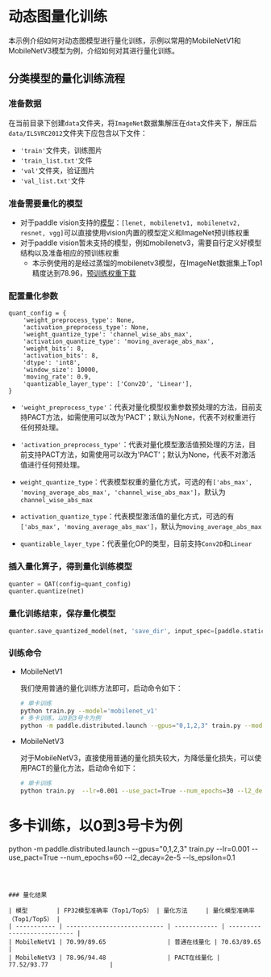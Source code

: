 # 动态图量化训练

本示例介绍如何对动态图模型进行量化训练，示例以常用的MobileNetV1和MobileNetV3模型为例，介绍如何对其进行量化训练。


## 分类模型的量化训练流程

### 准备数据

在当前目录下创建``data``文件夹，将``ImageNet``数据集解压在``data``文件夹下，解压后``data/ILSVRC2012``文件夹下应包含以下文件：
- ``'train'``文件夹，训练图片
- ``'train_list.txt'``文件
- ``'val'``文件夹，验证图片
- ``'val_list.txt'``文件

### 准备需要量化的模型

- 对于paddle vision支持的[模型](https://github.com/PaddlePaddle/Paddle/tree/develop/python/paddle/vision/models)：`[lenet, mobilenetv1, mobilenetv2, resnet, vgg]`可以直接使用vision内置的模型定义和ImageNet预训练权重
- 对于paddle vision暂未支持的模型，例如mobilenetv3，需要自行定义好模型结构以及准备相应的预训练权重
  - 本示例使用的是经过蒸馏的mobilenetv3模型，在ImageNet数据集上Top1精度达到78.96，[预训练权重下载](https://paddle-imagenet-models-name.bj.bcebos.com/MobileNetV3_large_x1_0_ssld_pretrained.tar)


### 配置量化参数

```
quant_config = {
    'weight_preprocess_type': None,
    'activation_preprocess_type': None,
    'weight_quantize_type': 'channel_wise_abs_max',
    'activation_quantize_type': 'moving_average_abs_max',
    'weight_bits': 8,
    'activation_bits': 8,
    'dtype': 'int8',
    'window_size': 10000,
    'moving_rate': 0.9,
    'quantizable_layer_type': ['Conv2D', 'Linear'],
}
```

- `'weight_preprocess_type'`：代表对量化模型权重参数预处理的方法，目前支持PACT方法，如需使用可以改为'PACT'；默认为None，代表不对权重进行任何预处理。

- `'activation_preprocess_type'`：代表对量化模型激活值预处理的方法，目前支持PACT方法，如需使用可以改为'PACT'；默认为None，代表不对激活值进行任何预处理。

- `weight_quantize_type`：代表模型权重的量化方式，可选的有`['abs_max', 'moving_average_abs_max', 'channel_wise_abs_max']`，默认为`channel_wise_abs_max`

- `activation_quantize_type`：代表模型激活值的量化方式，可选的有`['abs_max', 'moving_average_abs_max']`，默认为`moving_average_abs_max`

- `quantizable_layer_type`：代表量化OP的类型，目前支持`Conv2D`和`Linear`



### 插入量化算子，得到量化训练模型

```python
quanter = QAT(config=quant_config)
quanter.quantize(net)
```

### 量化训练结束，保存量化模型

```python
quanter.save_quantized_model(net, 'save_dir', input_spec=[paddle.static.InputSpec(shape=[None, 3, 224, 224], dtype='float32')])
```

### 训练命令

- MobileNetV1

  我们使用普通的量化训练方法即可，启动命令如下：

   ```bash
  # 单卡训练
  python train.py --model='mobilenet_v1'
  # 多卡训练，以0到3号卡为例
  python -m paddle.distributed.launch --gpus="0,1,2,3" train.py --model='mobilenet_v1'
   ```
- MobileNetV3

  对于MobileNetV3，直接使用普通的量化损失较大，为降低量化损失，可以使用PACT的量化方法，启动命令如下：

  ```bash
  # 单卡训练
  python train.py  --lr=0.001 --use_pact=True --num_epochs=30 --l2_decay=2e-5 --ls_epsilon=0.1
# 多卡训练，以0到3号卡为例
  python -m paddle.distributed.launch --gpus="0,1,2,3" train.py  --lr=0.001 --use_pact=True --num_epochs=60 --l2_decay=2e-5 --ls_epsilon=0.1
  ```



### 量化结果

| 模型        | FP32模型准确率（Top1/Top5） | 量化方法     | 量化模型准确率（Top1/Top5） |
| ----------- | --------------------------- | ------------ | --------------------------- |
| MobileNetV1 | 70.99/89.65                 | 普通在线量化 | 70.63/89.65                 |
| MobileNetV3 | 78.96/94.48                 | PACT在线量化 | 77.52/93.77                 |
